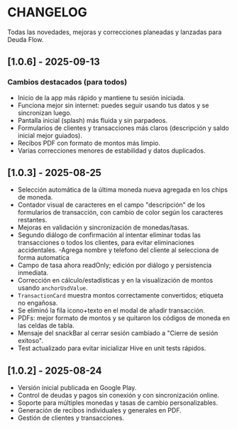 # CHANGELOG

Todas las novedades, mejoras y correcciones planeadas y lanzadas para Deuda Flow.

## [1.0.6] - 2025-09-13

### Cambios destacados (para todos)
- Inicio de la app más rápido y mantiene tu sesión iniciada.
- Funciona mejor sin internet: puedes seguir usando tus datos y se sincronizan luego.
- Pantalla inicial (splash) más fluida y sin parpadeos.
- Formularios de clientes y transacciones más claros (descripción y saldo inicial mejor guiados).
- Recibos PDF con formato de montos más limpio.
- Varias correcciones menores de estabilidad y datos duplicados.



## [1.0.3] - 2025-08-25
- Selección automática de la última moneda nueva agregada en los chips de moneda.
- Contador visual de caracteres en el campo "descripción" de los formularios de transacción, con cambio de color según los caracteres restantes.
- Mejoras en validación y sincronización de monedas/tasas.
- Segundo diálogo de confirmación al intentar eliminar todas las transacciones o todos los clientes, para evitar eliminaciones accidentales.
-Agrega nombre y telefono del cliente al selecciona de forma automatica
- Campo de tasa ahora readOnly; edición por diálogo y persistencia inmediata.
- Corrección en cálculo/estadísticas y en la visualización de montos usando `anchorUsdValue`.
- `TransactionCard` muestra montos correctamente convertidos; etiqueta no engañosa.
- Se eliminó la fila icono+texto en el modal de añadir transacción.
- PDFs: mejor formato de montos y se quitaron los códigos de moneda en las celdas de tabla.
- Mensaje del snackBar al cerrar sesión cambiado a "Cierre de sesión exitoso".
- Test actualizado para evitar inicializar Hive en unit tests rápidos.


## [1.0.2] - 2025-08-24
- Versión inicial publicada en Google Play.
- Control de deudas y pagos sin conexión y con sincronización online.
- Soporte para múltiples monedas y tasas de cambio personalizables.
- Generación de recibos individuales y generales en PDF.
- Gestión de clientes y transacciones.


